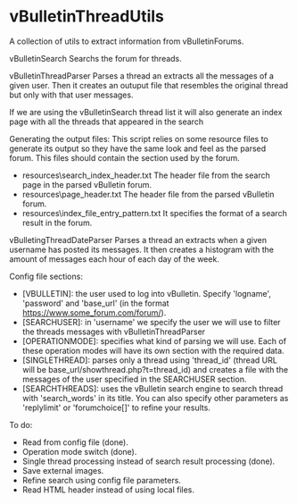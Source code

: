 # vBulletinThreadUtils
A collection of utils to extract information from vBulletinForums.

vBulletinSearch
Searchs the forum for threads.

vBulletinThreadParser
Parses a thread an extracts all the messages of a given user. Then it creates an outuput file that resembles the 
original thread but only with that user messages.

If we are using the vBulletinSearch thread list it will also generate an index page with all the threads that
appeared in the search

Generating the output files:
This script relies on some resource files to generate its output so they have the same look and feel as the parsed forum. 
This files should contain the <head> section used by the forum.

- resources\search_index_header.txt The header file from the search page in the parsed vBulletin forum.
- resources\page_header.txt The header file from the parsed vBulletin forum.
- resources\index_file_entry_pattern.txt It specifies the format of a search result in the forum.

vBulletingThreadDateParser
Parses a thread an extracts when a given username has posted its messages. It then creates a histogram with
the amount of messages each hour of each day of the week.

Config file sections:
- [VBULLETIN]: the user used to log into vBulletin. 
Specify 'logname', 'password' and 'base_url' (in the format https://www.some_forum.com/forum/).
- [SEARCHUSER]: in 'username' we specify the user we will use to filter the threads messages 
with vBulletinThreadParser
- [OPERATIONMODE]: specifies what kind of parsing we will use. Each of these operation modes will
have its own section with the required data.
- [SINGLETHREAD]: parses only a thread using 'thread_id' (thread URL will be 
base_url/showthread.php?t=thread_id) and creates a file with the messages of the user specified in
the SEARCHUSER section.
- [SEARCHTHREADS]: uses the vBulletin search engine to search thread with 'search_words' in its title.
You can also specify other parameters as 'replylimit' or 'forumchoice[]' to refine your results.


To do:
- Read from config file (done).
- Operation mode switch (done).
- Single thread processing instead of search result processing (done).
- Save external images.
- Refine search using config file parameters.
- Read HTML header instead of using local files.
